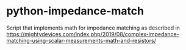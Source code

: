 # python-impedance-match
Script that implements math for impedance matching as described in https://mightydevices.com/index.php/2019/08/complex-impedance-matching-using-scalar-measurements-math-and-resistors/
